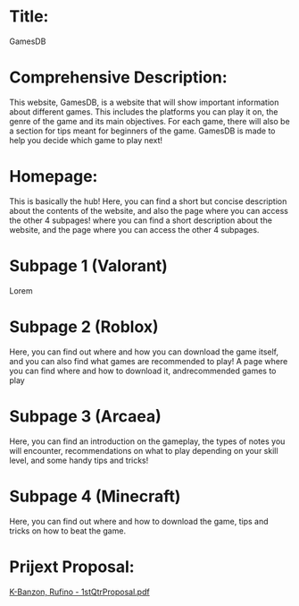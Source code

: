 # Title: 
 GamesDB

# Comprehensive Description:
This website, GamesDB, is a website that will show important information about different games. This includes the platforms you can play it on, the genre of the game and its main objectives. For each game, there will also be a section for tips meant for beginners of the game.
GamesDB is made to help you decide which game to play next!

# Homepage: 
This is basically the hub! Here, you can find a short but concise description about the contents of the website, and also the page where you can access the other 4 subpages! where you can find a short description about the website, and the page where you can access the other 4 subpages.

# Subpage 1 (Valorant)
Lorem

# Subpage 2 (Roblox)
Here, you can find out where and how you can download the game itself, and you can also find what games are recommended to play! 
A page where you can find where and how to download it, andrecommended games to play

# Subpage 3 (Arcaea)
Here, you can find an introduction on the gameplay, the types of notes you will encounter, recommendations on what to play depending on your skill level, and some handy tips and tricks!

# Subpage 4 (Minecraft)
Here, you can find out where and how to download the game, tips and tricks on how to beat the game.

# Prijext Proposal:
[K-Banzon, Rufino - 1stQtrProposal.pdf](https://github.com/eggodoggo/eggodoggo/files/9600104/K-Banzon.Rufino.-.1stQtrProposal.pdf)
